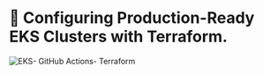 # 🚀 Configuring Production-Ready EKS Clusters with Terraform.


![EKS- GitHub Actions- Terraform](assets/Presentation1.gif)
